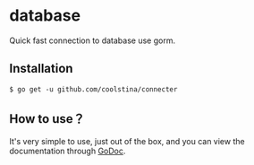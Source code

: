 # database

Quick fast connection to database use gorm.

## Installation

```shell script
$ go get -u github.com/coolstina/connecter
```
## How to use？

It's very simple to use, just out of the box, and you can view the documentation through [GoDoc](https://pkg.go.dev/github.com/coolstina/connecter).